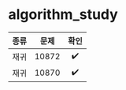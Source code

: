 # algorithm_study

|종류|문제|확인|
|----|-------|:----:|
|재귀|10872|:heavy_check_mark:|
|재귀|10870|:heavy_check_mark:|
